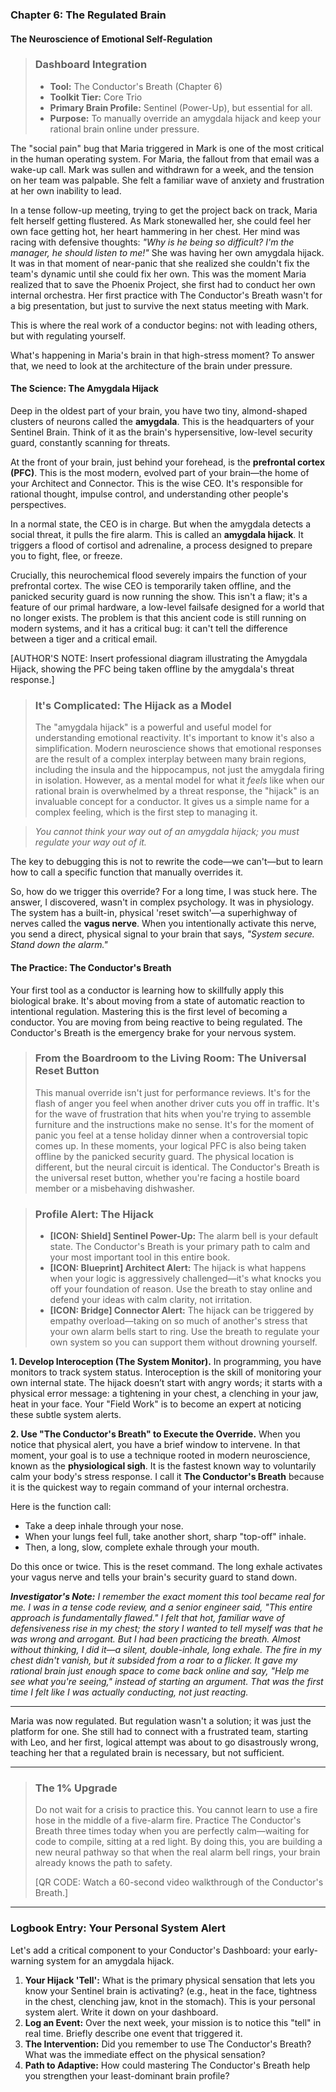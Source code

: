 ### **Chapter 6: The Regulated Brain**
#### The Neuroscience of Emotional Self-Regulation

> ### **Dashboard Integration**
>
> *   **Tool:** The Conductor's Breath (Chapter 6)
> *   **Toolkit Tier:** Core Trio
> *   **Primary Brain Profile:** Sentinel (Power-Up), but essential for all.
> *   **Purpose:** To manually override an amygdala hijack and keep your rational brain online under pressure.

The "social pain" bug that Maria triggered in Mark is one of the most critical in the human operating system. For Maria, the fallout from that email was a wake-up call. Mark was sullen and withdrawn for a week, and the tension on her team was palpable. She felt a familiar wave of anxiety and frustration at her own inability to lead.

In a tense follow-up meeting, trying to get the project back on track, Maria felt herself getting flustered. As Mark stonewalled her, she could feel her own face getting hot, her heart hammering in her chest. Her mind was racing with defensive thoughts: *"Why is he being so difficult? I'm the manager, he should listen to me!"* She was having her own amygdala hijack. It was in that moment of near-panic that she realized she couldn't fix the team's dynamic until she could fix her own. This was the moment Maria realized that to save the Phoenix Project, she first had to conduct her own internal orchestra. Her first practice with The Conductor's Breath wasn't for a big presentation, but just to survive the next status meeting with Mark.

This is where the real work of a conductor begins: not with leading others, but with regulating yourself.

What's happening in Maria's brain in that high-stress moment? To answer that, we need to look at the architecture of the brain under pressure.

#### **The Science: The Amygdala Hijack**

Deep in the oldest part of your brain, you have two tiny, almond-shaped clusters of neurons called the **amygdala**. This is the headquarters of your Sentinel Brain. Think of it as the brain's hypersensitive, low-level security guard, constantly scanning for threats.

At the front of your brain, just behind your forehead, is the **prefrontal cortex (PFC)**. This is the most modern, evolved part of your brain—the home of your Architect and Connector. This is the wise CEO. It's responsible for rational thought, impulse control, and understanding other people's perspectives.

In a normal state, the CEO is in charge. But when the amygdala detects a social threat, it pulls the fire alarm. This is called an **amygdala hijack**. It triggers a flood of cortisol and adrenaline, a process designed to prepare you to fight, flee, or freeze.

Crucially, this neurochemical flood severely impairs the function of your prefrontal cortex. The wise CEO is temporarily taken offline, and the panicked security guard is now running the show. This isn't a flaw; it's a feature of our primal hardware, a low-level failsafe designed for a world that no longer exists. The problem is that this ancient code is still running on modern systems, and it has a critical bug: it can't tell the difference between a tiger and a critical email.

[AUTHOR'S NOTE: Insert professional diagram illustrating the Amygdala Hijack, showing the PFC being taken offline by the amygdala's threat response.]

> ### **It's Complicated: The Hijack as a Model**
>
> The "amygdala hijack" is a powerful and useful model for understanding emotional reactivity. It's important to know it's also a simplification. Modern neuroscience shows that emotional responses are the result of a complex interplay between many brain regions, including the insula and the hippocampus, not just the amygdala firing in isolation. However, as a mental model for what it *feels* like when our rational brain is overwhelmed by a threat response, the "hijack" is an invaluable concept for a conductor. It gives us a simple name for a complex feeling, which is the first step to managing it.

> *You cannot think your way out of an amygdala hijack; you must regulate your way out of it.*

The key to debugging this is not to rewrite the code—we can't—but to learn how to call a specific function that manually overrides it.

So, how do we trigger this override? For a long time, I was stuck here. The answer, I discovered, wasn't in complex psychology. It was in physiology. The system has a built-in, physical 'reset switch'—a superhighway of nerves called the **vagus nerve**. When you intentionally activate this nerve, you send a direct, physical signal to your brain that says, *"System secure. Stand down the alarm."*

#### **The Practice: The Conductor's Breath**

Your first tool as a conductor is learning how to skillfully apply this biological brake. It's about moving from a state of automatic reaction to intentional regulation. Mastering this is the first level of becoming a conductor. You are moving from being reactive to being regulated. The Conductor's Breath is the emergency brake for your nervous system.

> ### **From the Boardroom to the Living Room: The Universal Reset Button**
>
> This manual override isn't just for performance reviews. It's for the flash of anger you feel when another driver cuts you off in traffic. It's for the wave of frustration that hits when you're trying to assemble furniture and the instructions make no sense. It's for the moment of panic you feel at a tense holiday dinner when a controversial topic comes up. In these moments, your logical PFC is also being taken offline by the panicked security guard. The physical location is different, but the neural circuit is identical. The Conductor's Breath is the universal reset button, whether you're facing a hostile board member or a misbehaving dishwasher.

> ### **Profile Alert: The Hijack**
>
> *   **[ICON: Shield] Sentinel Power-Up:** The alarm bell is your default state. The Conductor's Breath is your primary path to calm and your most important tool in this entire book.
> *   **[ICON: Blueprint] Architect Alert:** The hijack is what happens when your logic is aggressively challenged—it's what knocks you off your foundation of reason. Use the breath to stay online and defend your ideas with calm clarity, not irritation.
> *   **[ICON: Bridge] Connector Alert:** The hijack can be triggered by empathy overload—taking on so much of another's stress that your own alarm bells start to ring. Use the breath to regulate your own system so you can support them without drowning yourself.

**1. Develop Interoception (The System Monitor).**
In programming, you have monitors to track system status. Interoception is the skill of monitoring your own internal state. The hijack doesn’t start with angry words; it starts with a physical error message: a tightening in your chest, a clenching in your jaw, heat in your face. Your "Field Work" is to become an expert at noticing these subtle system alerts.

**2. Use "The Conductor's Breath" to Execute the Override.**
When you notice that physical alert, you have a brief window to intervene. In that moment, your goal is to use a technique rooted in modern neuroscience, known as the **physiological sigh**. It is the fastest known way to voluntarily calm your body's stress response. I call it **The Conductor's Breath** because it is the quickest way to regain command of your internal orchestra.

Here is the function call:
*   Take a deep inhale through your nose.
*   When your lungs feel full, take another short, sharp "top-off" inhale.
*   Then, a long, slow, complete exhale through your mouth.

Do this once or twice. This is the reset command. The long exhale activates your vagus nerve and tells your brain's security guard to stand down.

***Investigator's Note:*** *I remember the exact moment this tool became real for me. I was in a tense code review, and a senior engineer said, "This entire approach is fundamentally flawed." I felt that hot, familiar wave of defensiveness rise in my chest; the story I wanted to tell myself was that he was wrong and arrogant. But I had been practicing the breath. Almost without thinking, I did it—a silent, double-inhale, long exhale. The fire in my chest didn't vanish, but it subsided from a roar to a flicker. It gave my rational brain just enough space to come back online and say, "Help me see what you're seeing," instead of starting an argument. That was the first time I felt like I was actually conducting, not just reacting.*

---

Maria was now regulated. But regulation wasn't a solution; it was just the platform for one. She still had to connect with a frustrated team, starting with Leo, and her first, logical attempt was about to go disastrously wrong, teaching her that a regulated brain is necessary, but not sufficient.

---

> ### **The 1% Upgrade**
>
> Do not wait for a crisis to practice this. You cannot learn to use a fire hose in the middle of a five-alarm fire. Practice The Conductor's Breath three times today when you are perfectly calm—waiting for code to compile, sitting at a red light. By doing this, you are building a new neural pathway so that when the real alarm bell rings, your brain already knows the path to safety.
>
> [QR CODE: Watch a 60-second video walkthrough of the Conductor's Breath.]

---
### **Logbook Entry: Your Personal System Alert**

Let's add a critical component to your Conductor's Dashboard: your early-warning system for an amygdala hijack.

1.  **Your Hijack 'Tell':** What is the primary physical sensation that lets you know your Sentinel brain is activating? (e.g., heat in the face, tightness in the chest, clenching jaw, knot in the stomach). This is your personal system alert. Write it down on your dashboard.
2.  **Log an Event:** Over the next week, your mission is to notice this "tell" in real time. Briefly describe one event that triggered it.
3.  **The Intervention:** Did you remember to use The Conductor's Breath? What was the immediate effect on the physical sensation?
4.  **Path to Adaptive:** How could mastering The Conductor's Breath help you strengthen your least-dominant brain profile?
